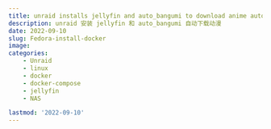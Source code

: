 ```yaml
---
title: unraid installs jellyfin and auto_bangumi to download anime automatically
description: unraid 安装 jellyfin 和 auto_bangumi 自动下载动漫
date: 2022-09-10
slug: Fedora-install-docker
image: 
categories:
    - Unraid
    - linux
    - docker
    - docker-compose
    - jellyfin
    - NAS

lastmod: '2022-09-10'
---
```


# 
